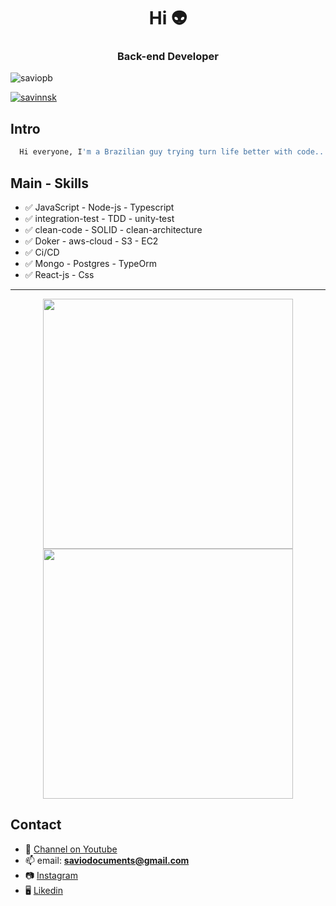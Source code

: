 <h1 align="center">Hi 👽</h1>
<h3 align="center">Back-end Developer</h3>

<p align="left"> <img src="https://komarev.com/ghpvc/?username=saviopb&label=Profile%20views&color=0e75b6&style=flat" alt="saviopb" /> </p>


<p align="left"> <a href="https://twitter.com/savinnsk" target="blank"><img src="https://img.shields.io/twitter/follow/savinnsk?logo=twitter&style=for-the-badge" alt="savinnsk" /></a> </p>

## Intro

```zsh 
  Hi everyone, I'm a Brazilian guy trying turn life better with code...
```

## Main - Skills 

- ✅  JavaScript - Node-js - Typescript
- ✅  integration-test - TDD -  unity-test 
- ✅  clean-code - SOLID - clean-architecture
- ✅  Doker - aws-cloud - S3 - EC2
- ✅  Ci/CD
- ✅  Mongo - Postgres - TypeOrm 
- ✅  React-js - Css 



---
<p align = "center">
  <img src = "https://github-readme-stats.vercel.app/api?username=pr2tik1&show_icons=true&theme=bear" width = 400>
  <img src = "https://github-readme-streak-stats.herokuapp.com?user=pr2tik1&theme=dark&hide_border=true" width = 400>
</p>



## Contact

- 🔭  [Channel on Youtube](https://www.youtube.com/channel/UCEQgbikBsBKVR5tCdBAga5w)
- 📫 email:  **saviodocuments@gmail.com**
- 📷 [Instagram](https://www.instagram.com/savinnskdev/)
- 🖥️ [Likedin](https://www.linkedin.com/in/s%C3%A1vio-pican%C3%A7o-b739a518a)





